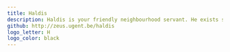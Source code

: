 ```yaml
---
title: Haldis
description: Haldis is your friendly neighbourhood servant. He exists so lazy fucks like you and me don't need to keep tabs of who is ordering what from where. Start an order and let people add items with a simple mouse-click! No more calculating prices and making lists! Be lazier today! <a href="http://zeus.ugent.be/haldis">http://zeus.ugent.be/haldis</a>
github: http://zeus.ugent.be/haldis
logo_letter: H
logo_color: black
---
```

